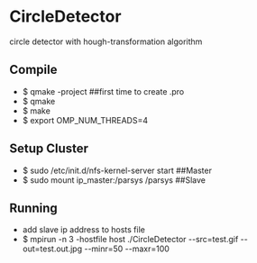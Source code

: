# CircleDetector
circle detector with hough-transformation algorithm
## Compile 
* $ qmake -project ##first time to create .pro
* $ qmake
* $ make
* $ export OMP_NUM_THREADS=4

## Setup Cluster
* $ sudo /etc/init.d/nfs-kernel-server start ##Master
* $ sudo mount ip_master:/parsys /parsys ##Slave

## Running
* add slave ip address to hosts file
* $ mpirun -n 3 -hostfile host ./CircleDetector --src=test.gif --out=test.out.jpg --minr=50 --maxr=100